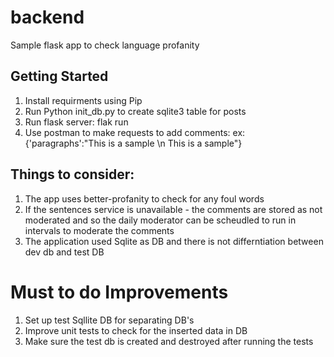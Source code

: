 # backend
Sample flask app to check language profanity


## Getting Started

1. Install requirments using Pip
2. Run Python init_db.py to create sqlite3 table for posts
3. Run flask server: flak run
4. Use postman to make requests to add comments:
	ex: {'paragraphs':"This is a sample \n This is a sample"}


## Things to consider:

1. The app uses better-profanity to check for any foul words
2. If the sentences service is unavailable - the comments are stored as not moderated and so the daily moderator
   can be scheudled to run in intervals to moderate the comments
3. The application used Sqlite as DB and there is not differntiation between dev db and test DB


# Must to do Improvements

1. Set up test Sqllite DB for separating DB's
2. Improve unit tests to check for the inserted data in DB
3. Make sure the test db is created and destroyed after running the tests

